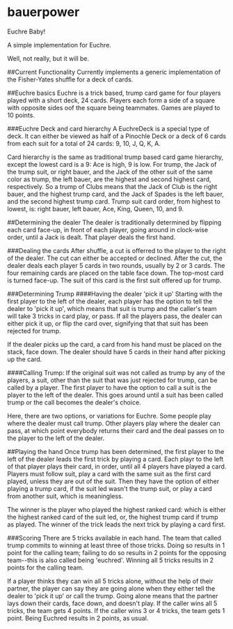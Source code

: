 bauerpower
==========

Euchre Baby!

A simple implementation for Euchre.

Well, not really, but it will be.

##Current Functionality
Currently implements a generic implementation of the Fisher-Yates shuffle for a deck of cards. 

##Euchre basics
Euchre is a trick based, trump card game for four players played with a short deck, 24 cards. Players each form a side of a square with opposite sides oof the square being teammates. Games are played to 10 points.

###Euchre Deck and card hierarchy
A EuchreDeck is a special type of deck. It can either be viewed as half of a Pinochle Deck or a deck of 6 cards from each suit for a total of 24 cards: 9, 10, J, Q, K, A.

Card hierarchy is the same as traditional trump based card game hierarchy, except the lowest card is a 9: Ace is high, 9 is low. For trump, the Jack of the trump suit, or right bauer, and the Jack of the other suit of the same color as trump, the left bauer, are the highest and second highest card, respectively. So a trump of Clubs means that the Jack of Club is the right bauer, and the highest trump card, and the Jack of Spades is the left bauer, and the second highest trump card. Trump suit card order, from highest to lowest, is: right bauer, left bauer, Ace, King, Queen, 10, and 9.

##Determining the dealer
The dealer is traditionally determined by flipping each card face-up, in front of each player, going around in clock-wise order, until a Jack is dealt. That player deals the first hand.

###Dealing the cards
After shuffle, a cut is offerred to the player to the right of the dealer. The cut can either be accepted or declined. After the cut, the dealer deals each player 5 cards in two rounds, usually by 2 or 3 cards. The four remaining cards are placed on the table face down. The top-most card is turned face-up. The suit of this card is the first suit offered up for trump.

###Determining Trump
####Having the dealer 'pick it up'
Starting with the first player to the left of the dealer, each player has the option to tell the dealer to 'pick it up', which means that suit is trump and the caller's team will take 3 tricks in card play, or pass. If all the players pass, the dealer can either pick it up, or flip the card over, signifying that that suit has been rejected for trump.

If the dealer picks up the card, a card from his hand must be placed on the stack, face down. The dealer should have 5 cards in their hand after picking up the card.

####Calling Trump:
If the original suit was not called as trump by any of the players, a suit, other than the suit that was just rejected for trump, can be called by a player. The first player to have the option to call a suit is the player to the left of the dealer. This goes around until a suit has been called trump or the call becomes the dealer's choice.

Here, there are two options, or variations for Euchre. Some people play where the dealer must call trump. Other players play where the dealer can pass, at which point everybody returns their card and the deal passes on to the player to the left of the dealer.

##Playing the hand
Once trump has been determined, the first player to the left of the dealer leads the first trick by playing a card. Each playr to the left of that player plays their card, in order, until all 4 players have played a card. Players must follow suit, play a card with the same suit as the first card played, unless they are out of the suit. Then they have the option of either playing a trump card, if the suit led wasn't the trump suit, or play a  card from another suit, which is meaningless. 

The winner is the player who played the highest ranked card: which is either the highest ranked card of the suit led, or, the highest trump card if trump as played. The winner of the trick leads the next trick by playing a card first.

###Scoring
There are 5 tricks available in each hand. The team that called trump commits to winning at least three of those tricks. Doing so results in 1 point for the calling team; failing to do so results in 2 points for the opposing team--this is also called being 'euchred'. Winning all 5 tricks results in 2 points for the calling team.

If a player thinks they can win all 5 tricks alone, without the help of their partner, the player can say they are going alone when they either tell the dealer to 'pick it up' or call the trump. Going alone means that the partner lays down their cards, face down, and doesn't play. If the caller wins all 5 tricks, the team gets 4 points. If the caller wins 3 or 4 tricks, the team gets 1 point. Being Euchred results in 2 points, as usual.
